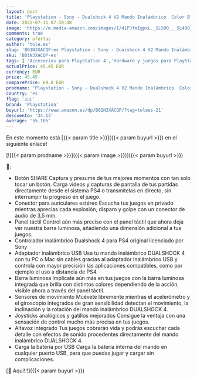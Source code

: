 ```yaml
---
layout: post
title: 'Playstation - Sony - Dualshock 4 V2 Mando Inalámbrico  Color Blanco  Glacier White  PS4 - Edición Exclusiva Amazon'
date: 2022-07-11 07:50:48
image: 'https://m.media-amazon.com/images/I/41PJfmIgpxL._SL500_._SL400_.jpg'
comments: true
category: ofertas
author: 'tole.es'
slug: 'B01N3XACQP-es Playstation - Sony - Dualshock 4 V2 Mando Inalámbrico...'
sku: 'B01N3XACQP-es'
tags: [ 'Accesorios para PlayStation 4','Hardware y juegos para PlayStation 4','Mandos para PlayStation 4','Mandos y controles para PlayStation 4','Videojuegos','playstation','ps4','🇪🇸', ]
actualPrice: 45.45 EUR
currency: EUR
price: 45.45
comparePrice: 69.0 EUR
prodname: 'Playstation - Sony - Dualshock 4 V2 Mando Inalámbrico  Color Blanco  Glacier White  PS4 - Edición Exclusiva Amazon'
country: 'es'
flag: '🇪🇸'
brand: 'Playstation'
buyurl: 'https://www.amazon.es/dp/B01N3XACQP/?tag=tolees-21'
descuento: '34.13'
average: '55.105'
---
```


En este momento está [{{< param title >}}]({{< param buyurl >}}) en el siguiente enlace!

[![{{< param prodname >}}]({{< param image >}})]({{< param buyurl >}})

🔎:

- Botón SHARE Captura y presume de tus mejores momentos con tan solo tocar un botón. Carga vídeos y capturas de pantalla de tus partidas directamente desde el sistema PS4 o transmítelas en directo, sin interrumpir tu progreso en el juego.
- Conector para auriculares estéreo Escucha tus juegos en privado mientras aprecias cada explosión, disparo y golpe con un conector de audio de 3,5 mm.
- Panel táctil Control aún más preciso con el panel táctil que ahora deja ver nuestra barra luminosa, añadiendo una dimensión adicional a tus juegos.
- Controlador inalámbrico Dualshock 4 para PS4 original licenciado por Sony
- Adaptador inalámbrico USB Usa tu mando inalámbrico DUALSHOCK 4 con tu PC o Mac sin cables gracias al adaptador inalámbrico USB y controla con mayor precisión las aplicaciones compatibles, como por ejemplo el uso a distancia de PS4.
- Barra luminosa Implícate aún más en tus juegos con la barra luminosa integrada que brilla con distintos colores dependiendo de la acción, visible ahora a través del panel táctil.
- Sensores de movimiento Muévete libremente mientras el acelerómetro y el giroscopio integrados de gran sensibilidad detectan el movimiento, la inclinación y la rotación del mando inalámbrico DUALSHOCK 4.
- Joysticks analógicos y gatillos mejorados Consigue la ventaja con una sensación de control mucho más precisa en tus juegos.
- Altavoz integrado Tus juegos cobrarán vida y podrás escuchar cada detalle con efectos de sonido procedentes directamente del mando inalámbrico DUALSHOCK 4.
- Carga la batería por USB Carga la batería interna del mando en cualquier puerto USB, para que puedas jugar y cargar sin complicaciones.

[🛒 Aquí!!!]({{< param buyurl >}})
